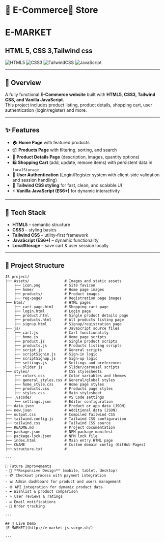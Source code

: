 # 🛒 E-Commerce ٍStore
# E-MARKET
## HTML 5, CSS 3,Tailwind css


![HTML5](https://img.shields.io/badge/HTML5-orange?logo=html5&logoColor=white)
![CSS3](https://img.shields.io/badge/CSS3-blue?logo=css3&logoColor=white)
![TailwindCSS](https://img.shields.io/badge/TailwindCSS-38B2AC?logo=tailwind-css&logoColor=white)
![JavaScript](https://img.shields.io/badge/JavaScript-yellow?logo=javascript&logoColor=black)

---

## 📌 Overview
A fully functional **E-Commerce website** built with **HTML5, CSS3, Tailwind CSS, and Vanilla JavaScript**.  
This project includes product listing, product details, shopping cart, user authentication (login/register) and more.

---

## ✨ Features
- 🏠 **Home Page** with featured products  
- 📦 **Products Page** with filtering, sorting, and search  
- 🔎 **Product Details Page** (description, images, quantity options)  
- 🛍️ **Shopping Cart** (add, update, remove items) with persistent data in `localStorage`  
- 🔐 **User Authentication** (Login/Register system with client-side validation and session handling)  
- 🎨 **Tailwind CSS styling** for fast, clean, and scalable UI  
- ⚡ **Vanilla JavaScript (ES6+)** for dynamic interactivity

---

## 🧰 Tech Stack
- **HTML5** – semantic structure  
- **CSS3** – styling basics  
- **Tailwind CSS** – utility-first framework  
- **JavaScript (ES6+)** – dynamic functionality  
- **LocalStorage** – save cart & user session locally

---

## 📁 Project Structure

```
JS project/
├── Assets/                # Images and static assets
│   ├── icon.png           # Site favicon
│   ├── home/              # Home page images
│   ├── products/          # Product images
│   ├── reg-page/          # Registration page images
├── html/                  # HTML pages
│   ├── cart-page.html     # Shopping cart page
│   ├── login.html         # Login page
│   ├── product.html       # Single product details page
│   ├── products.html      # All products listing page
│   ├── signup.html        # Signup/registration page
├── js/                    # JavaScript source files
│   ├── cart.js            # Cart functionality
│   ├── home.js            # Home page scripts
│   ├── product.js         # Single product scripts
│   ├── products.js        # Products listing scripts
│   ├── script.js          # General scripts
│   ├── scriptSignin.js    # Sign-in logic
│   ├── scriptSignup.js    # Sign-up logic
│   ├── settings.js        # Settings and preferences
│   ├── slider.js          # Slider/carousel scripts
├── styles/                # CSS stylesheets
│   ├── colors.css         # Color variables and themes
│   ├── general_styles.css # General/global styles
│   ├── home_style.css     # Home page styles
│   ├── products.css       # Products page styles
│   ├── styles.css         # Main stylesheet
├── .vscode/               # VS Code settings
│   └── settings.json      # Editor configuration
├── data.json              # Product or app data (JSON)
├── new.json               # Additional data (JSON)
├── output.css             # Compiled Tailwind CSS
├── tailwind.config.js     # Tailwind CSS configuration
├── tailwind.css           # Tailwind CSS source
├── README.md              # Project documentation
├── package.json           # NPM package manifest
├── package-lock.json      # NPM lock file
├── index.html             # Main entry HTML page
├── CNAME                  # Custom domain config (GitHub Pages)
├── structure.txt          #

---

🔮 Future Improvements
- 📱 **Responsive Design** (mobile, tablet, desktop)  
- 💳 Checkout process with payment integration
- 📊 Admin dashboard for product and users management
- 🌐 API integration for dynamic product data
- ❤️ Wishlist & product comparison  
- ⭐ User reviews & ratings  
- ✉️ Email notifications  
- 🚚 Order tracking  

---

## 🚀 Live Demo
[E-MARKET](http://e-market-js.surge.sh/)

---
